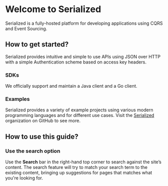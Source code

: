 # Welcome to Serialized

Serialized is a fully-hosted platform for developing applications using CQRS and Event Sourcing.

## How to get started?

Serialized provides intuitive and simple to use APIs using JSON over HTTP with a simple Authentication scheme based on access key headers.

### SDKs

We officially support and maintain a Java client and a Go client.

### Examples

Serialized provides a variety of example projects using various modern programming languages and for different use cases. Visit the [Serialized](https://github.com/serialized-io) organization on GitHub to see more.

## How to use this guide?

### Use the search option

Use the **Search** bar in the right-hand top corner to search against the site’s content. The search feature will try to match your search term to the existing content, bringing up suggestions for pages that matches what you're looking for.

